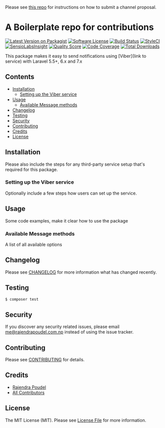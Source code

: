 Please see [this repo](https://github.com/laravel-notification-channels/channels) for instructions on how to submit a channel proposal.

# A Boilerplate repo for contributions

[![Latest Version on Packagist](https://img.shields.io/packagist/v/laravel-notification-channels/viber.svg?style=flat-square)](https://packagist.org/packages/laravel-notification-channels/viber)
[![Software License](https://img.shields.io/badge/license-MIT-brightgreen.svg?style=flat-square)](LICENSE.md)
[![Build Status](https://img.shields.io/travis/laravel-notification-channels/viber/master.svg?style=flat-square)](https://travis-ci.org/laravel-notification-channels/viber)
[![StyleCI](https://styleci.io/repos/:style_ci_id/shield)](https://styleci.io/repos/:style_ci_id)
[![SensioLabsInsight](https://img.shields.io/sensiolabs/i/:sensio_labs_id.svg?style=flat-square)](https://insight.sensiolabs.com/projects/:sensio_labs_id)
[![Quality Score](https://img.shields.io/scrutinizer/g/laravel-notification-channels/viber.svg?style=flat-square)](https://scrutinizer-ci.com/g/laravel-notification-channels/viber)
[![Code Coverage](https://img.shields.io/scrutinizer/coverage/g/laravel-notification-channels/viber/master.svg?style=flat-square)](https://scrutinizer-ci.com/g/laravel-notification-channels/viber/?branch=master)
[![Total Downloads](https://img.shields.io/packagist/dt/laravel-notification-channels/viber.svg?style=flat-square)](https://packagist.org/packages/laravel-notification-channels/viber)

This package makes it easy to send notifications using [Viber](link to service) with Laravel 5.5+, 6.x and 7.x


## Contents

- [Installation](#installation)
	- [Setting up the Viber service](#setting-up-the-Viber-service)
- [Usage](#usage)
	- [Available Message methods](#available-message-methods)
- [Changelog](#changelog)
- [Testing](#testing)
- [Security](#security)
- [Contributing](#contributing)
- [Credits](#credits)
- [License](#license)


## Installation

Please also include the steps for any third-party service setup that's required for this package.

### Setting up the Viber service

Optionally include a few steps how users can set up the service.

## Usage

Some code examples, make it clear how to use the package

### Available Message methods

A list of all available options

## Changelog

Please see [CHANGELOG](CHANGELOG.md) for more information what has changed recently.

## Testing

``` bash
$ composer test
```

## Security

If you discover any security related issues, please email me@rajendrapoudel.com.np instead of using the issue tracker.

## Contributing

Please see [CONTRIBUTING](CONTRIBUTING.md) for details.

## Credits

- [Rajendra Poudel](https://github.com/rajendrap123)
- [All Contributors](../../contributors)

## License

The MIT License (MIT). Please see [License File](LICENSE.md) for more information.
